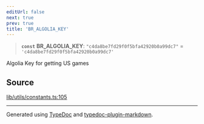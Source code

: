 ```yaml
---
editUrl: false
next: true
prev: true
title: 'BR_ALGOLIA_KEY'
---
```


> **`const`** **BR_ALGOLIA_KEY**: `"c4da8be7fd29f0f5bfa42920b0a99dc7"` = `'c4da8be7fd29f0f5bfa42920b0a99dc7'`

Algolia Key for getting US games

## Source

[lib/utils/constants.ts:105](https://github.com/favna/nintendo-switch-eshop/blob/7e1c1df147b1f9067aea692f9d4dd56664ae35c8/src/lib/utils/constants.ts#L105)

---

Generated using [TypeDoc](https://typedoc.org) and [typedoc-plugin-markdown](https://typedoc-plugin-markdown.org).
